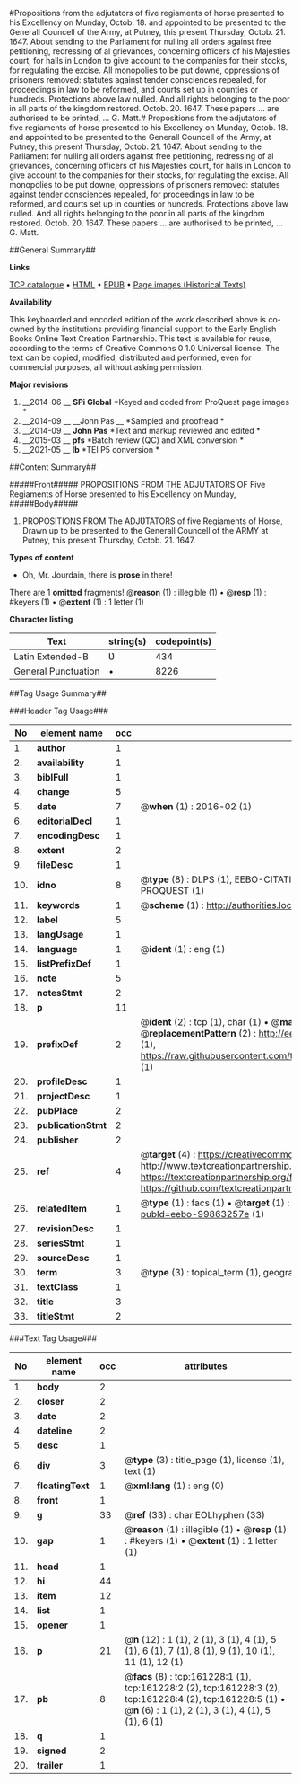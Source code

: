 #Propositions from the adjutators of five regiaments of horse presented to his Excellency on Munday, Octob. 18. and appointed to be presented to the Generall Councell of the Army, at Putney, this present Thursday, Octob. 21. 1647. About sending to the Parliament for nulling all orders against free petitioning, redressing of al grievances, concerning officers of his Majesties court, for halls in London to give account to the companies for their stocks, for regulating the excise. All monopolies to be put downe, oppressions of prisoners removed: statutes against tender consciences repealed, for proceedings in law to be reformed, and courts set up in counties or hundreds. Protections above law nulled. And all rights belonging to the poor in all parts of the kingdom restored. Octob. 20. 1647. These papers ... are authorised to be printed, ... G. Matt.#
Propositions from the adjutators of five regiaments of horse presented to his Excellency on Munday, Octob. 18. and appointed to be presented to the Generall Councell of the Army, at Putney, this present Thursday, Octob. 21. 1647. About sending to the Parliament for nulling all orders against free petitioning, redressing of al grievances, concerning officers of his Majesties court, for halls in London to give account to the companies for their stocks, for regulating the excise. All monopolies to be put downe, oppressions of prisoners removed: statutes against tender consciences repealed, for proceedings in law to be reformed, and courts set up in counties or hundreds. Protections above law nulled. And all rights belonging to the poor in all parts of the kingdom restored. Octob. 20. 1647. These papers ... are authorised to be printed, ... G. Matt.

##General Summary##

**Links**

[TCP catalogue](http://www.ota.ox.ac.uk/tcp/)  • 
[HTML](http://tei.it.ox.ac.uk/tcp/Texts-HTML/free/A91/A91107.html)  • 
[EPUB](http://tei.it.ox.ac.uk/tcp/Texts-EPUB/free/A91/A91107.epub) • 
[Page images (Historical Texts)](https://historicaltexts.jisc.ac.uk/eebo-99863257e)

**Availability**

This keyboarded and encoded edition of the work described above is co-owned by the
    institutions providing financial support to the Early English Books Online Text Creation
    Partnership. This text is available for reuse, according to the terms of  Creative Commons 0 1.0 Universal
    licence. The text can be copied, modified, distributed and performed, even for commercial
    purposes, all without asking permission.

**Major revisions**

1. __2014-06 __ __SPi Global__ *Keyed and coded from ProQuest page images *
1. __2014-09 __ __John Pas __ *Sampled and proofread *
1. __2014-09 __ __John Pas__ *Text and markup reviewed and edited *
1. __2015-03 __ __pfs__ *Batch review (QC) and XML conversion *
1. __2021-05 __ __lb__ *TEI P5 conversion *

##Content Summary##

#####Front#####
PROPOSITIONS FROM THE ADJUTATORS OF Five Regiaments of Horse presented to his Excellency on Munday, 
#####Body#####

1. PROPOSITIONS FROM The ADJƲTATORS of five Regiaments of Horse, Drawn up to be presented to the Generall Councell of the ARMY at Putney, this present Thursday, Octob. 21. 1647.

**Types of content**

  * Oh, Mr. Jourdain, there is **prose** in there!

There are 1 **omitted** fragments! 
 @__reason__ (1) : illegible (1)  •  @__resp__ (1) : #keyers (1)  •  @__extent__ (1) : 1 letter (1)

**Character listing**


|Text|string(s)|codepoint(s)|
|---|---|---|
|Latin Extended-B|Ʋ|434|
|General Punctuation|•|8226|

##Tag Usage Summary##

###Header Tag Usage###

|No|element name|occ|attributes|
|---|---|---|---|
|1.|__author__|1||
|2.|__availability__|1||
|3.|__biblFull__|1||
|4.|__change__|5||
|5.|__date__|7| @__when__ (1) : 2016-02 (1)|
|6.|__editorialDecl__|1||
|7.|__encodingDesc__|1||
|8.|__extent__|2||
|9.|__fileDesc__|1||
|10.|__idno__|8| @__type__ (8) : DLPS (1), EEBO-CITATION (1), VID (1), EEBO-PROQUEST (1), STC (3), PROQUEST (1)|
|11.|__keywords__|1| @__scheme__ (1) : http://authorities.loc.gov/ (1)|
|12.|__label__|5||
|13.|__langUsage__|1||
|14.|__language__|1| @__ident__ (1) : eng (1)|
|15.|__listPrefixDef__|1||
|16.|__note__|5||
|17.|__notesStmt__|2||
|18.|__p__|11||
|19.|__prefixDef__|2| @__ident__ (2) : tcp (1), char (1)  •  @__matchPattern__ (2) : ([0-9\-]+):([0-9IVX]+) (1), (.+) (1)  •  @__replacementPattern__ (2) : http://eebo.chadwyck.com/downloadtiff?vid=$1&page=$2 (1), https://raw.githubusercontent.com/textcreationpartnership/Texts/master/tcpchars.xml#$1 (1)|
|20.|__profileDesc__|1||
|21.|__projectDesc__|1||
|22.|__pubPlace__|2||
|23.|__publicationStmt__|2||
|24.|__publisher__|2||
|25.|__ref__|4| @__target__ (4) : https://creativecommons.org/publicdomain/zero/1.0/ (1), http://www.textcreationpartnership.org/docs/. (1), https://textcreationpartnership.org/faq/#faq05 (1), https://github.com/textcreationpartnership (1)|
|26.|__relatedItem__|1| @__type__ (1) : facs (1)  •  @__target__ (1) : https://data.historicaltexts.jisc.ac.uk/view?pubId=eebo-99863257e (1)|
|27.|__revisionDesc__|1||
|28.|__seriesStmt__|1||
|29.|__sourceDesc__|1||
|30.|__term__|3| @__type__ (3) : topical_term (1), geographic_name (2)|
|31.|__textClass__|1||
|32.|__title__|3||
|33.|__titleStmt__|2||


###Text Tag Usage###

|No|element name|occ|attributes|
|---|---|---|---|
|1.|__body__|2||
|2.|__closer__|2||
|3.|__date__|2||
|4.|__dateline__|2||
|5.|__desc__|1||
|6.|__div__|3| @__type__ (3) : title_page (1), license (1), text (1)|
|7.|__floatingText__|1| @__xml:lang__ (1) : eng (0)|
|8.|__front__|1||
|9.|__g__|33| @__ref__ (33) : char:EOLhyphen (33)|
|10.|__gap__|1| @__reason__ (1) : illegible (1)  •  @__resp__ (1) : #keyers (1)  •  @__extent__ (1) : 1 letter (1)|
|11.|__head__|1||
|12.|__hi__|44||
|13.|__item__|12||
|14.|__list__|1||
|15.|__opener__|1||
|16.|__p__|21| @__n__ (12) : 1 (1), 2 (1), 3 (1), 4 (1), 5 (1), 6 (1), 7 (1), 8 (1), 9 (1), 10 (1), 11 (1), 12 (1)|
|17.|__pb__|8| @__facs__ (8) : tcp:161228:1 (1), tcp:161228:2 (2), tcp:161228:3 (2), tcp:161228:4 (2), tcp:161228:5 (1)  •  @__n__ (6) : 1 (1), 2 (1), 3 (1), 4 (1), 5 (1), 6 (1)|
|18.|__q__|1||
|19.|__signed__|2||
|20.|__trailer__|1||
